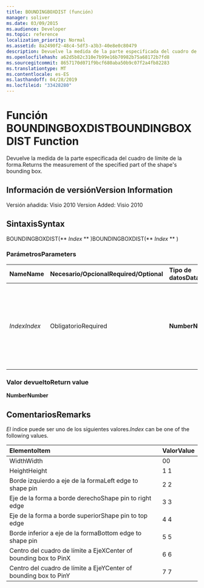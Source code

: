 ```yaml
---
title: BOUNDINGBOXDIST (función)
manager: soliver
ms.date: 03/09/2015
ms.audience: Developer
ms.topic: reference
localization_priority: Normal
ms.assetid: 8a2490f2-48c4-5df3-a3b3-40e8e0c80479
description: Devuelve la medida de la parte especificada del cuadro de límite de la forma.
ms.openlocfilehash: a62d5b82c310e7b99e16b70982b75a68172b7fd8
ms.sourcegitcommit: 8657170d071f9bcf680aba50b9c07f2a4fb82283
ms.translationtype: MT
ms.contentlocale: es-ES
ms.lasthandoff: 04/28/2019
ms.locfileid: "33428280"
---
```

# <a name="boundingboxdist-function"></a><span data-ttu-id="22838-103">Función BOUNDINGBOXDIST</span><span class="sxs-lookup"><span data-stu-id="22838-103">BOUNDINGBOXDIST Function</span></span>

<span data-ttu-id="22838-104">Devuelve la medida de la parte especificada del cuadro de límite de la forma.</span><span class="sxs-lookup"><span data-stu-id="22838-104">Returns the measurement of the specified part of the shape's bounding box.</span></span> 
  
## <a name="version-information"></a><span data-ttu-id="22838-105">Información de versión</span><span class="sxs-lookup"><span data-stu-id="22838-105">Version Information</span></span>

<span data-ttu-id="22838-106">Versión añadida: Visio 2010
</span><span class="sxs-lookup"><span data-stu-id="22838-106">Version Added: Visio 2010</span></span> 
  
## <a name="syntax"></a><span data-ttu-id="22838-107">Sintaxis</span><span class="sxs-lookup"><span data-stu-id="22838-107">Syntax</span></span>

<span data-ttu-id="22838-108">BOUNDINGBOXDIST(\*\* *Index* \*\* )</span><span class="sxs-lookup"><span data-stu-id="22838-108">BOUNDINGBOXDIST(\*\* *Index* \*\* )</span></span> 
  
### <a name="parameters"></a><span data-ttu-id="22838-109">Parámetros</span><span class="sxs-lookup"><span data-stu-id="22838-109">Parameters</span></span>

|<span data-ttu-id="22838-110">**Name**</span><span class="sxs-lookup"><span data-stu-id="22838-110">**Name**</span></span>|<span data-ttu-id="22838-111">**Necesario/Opcional**</span><span class="sxs-lookup"><span data-stu-id="22838-111">**Required/Optional**</span></span>|<span data-ttu-id="22838-112">**Tipo de datos**</span><span class="sxs-lookup"><span data-stu-id="22838-112">**Data Type**</span></span>|<span data-ttu-id="22838-113">**Descripción**</span><span class="sxs-lookup"><span data-stu-id="22838-113">**Description**</span></span>|
|:-----|:-----|:-----|:-----|
| <span data-ttu-id="22838-114">_Index_</span><span class="sxs-lookup"><span data-stu-id="22838-114">_Index_</span></span> <br/> |<span data-ttu-id="22838-115">Obligatorio</span><span class="sxs-lookup"><span data-stu-id="22838-115">Required</span></span>  <br/> |<span data-ttu-id="22838-116">**Number**</span><span class="sxs-lookup"><span data-stu-id="22838-116">**Number**</span></span> <br/> |<span data-ttu-id="22838-117">Parte del cuadro de límite de la forma que se va a medir y devolver.</span><span class="sxs-lookup"><span data-stu-id="22838-117">The part of the shape's bounding box to measure and return.</span></span> <span data-ttu-id="22838-118">Vea la sección Comentarios para los valores posibles.</span><span class="sxs-lookup"><span data-stu-id="22838-118">See Remarks for possible values.</span></span>  <br/> |
   
### <a name="return-value"></a><span data-ttu-id="22838-119">Valor devuelto</span><span class="sxs-lookup"><span data-stu-id="22838-119">Return value</span></span>

 <span data-ttu-id="22838-120">**Number**</span><span class="sxs-lookup"><span data-stu-id="22838-120">**Number**</span></span>
  
## <a name="remarks"></a><span data-ttu-id="22838-121">Comentarios</span><span class="sxs-lookup"><span data-stu-id="22838-121">Remarks</span></span>

 <span data-ttu-id="22838-122">*El*  índice puede ser uno de los siguientes valores.</span><span class="sxs-lookup"><span data-stu-id="22838-122">*Index*  can be one of the following values.</span></span> 
  
|<span data-ttu-id="22838-123">**Elemento**</span><span class="sxs-lookup"><span data-stu-id="22838-123">**Item**</span></span>|<span data-ttu-id="22838-124">**Valor**</span><span class="sxs-lookup"><span data-stu-id="22838-124">**Value**</span></span>|
|:-----|:-----|
|<span data-ttu-id="22838-125">Width</span><span class="sxs-lookup"><span data-stu-id="22838-125">Width</span></span>  <br/> |<span data-ttu-id="22838-126">0</span><span class="sxs-lookup"><span data-stu-id="22838-126">0</span></span>  <br/> |
|<span data-ttu-id="22838-127">Height</span><span class="sxs-lookup"><span data-stu-id="22838-127">Height</span></span>  <br/> |<span data-ttu-id="22838-128">1 </span><span class="sxs-lookup"><span data-stu-id="22838-128">1</span></span>  <br/> |
|<span data-ttu-id="22838-129">Borde izquierdo a eje de la forma</span><span class="sxs-lookup"><span data-stu-id="22838-129">Left edge to shape pin</span></span>  <br/> |<span data-ttu-id="22838-130">2 </span><span class="sxs-lookup"><span data-stu-id="22838-130">2</span></span>  <br/> |
|<span data-ttu-id="22838-131">Eje de la forma a borde derecho</span><span class="sxs-lookup"><span data-stu-id="22838-131">Shape pin to right edge</span></span>  <br/> |<span data-ttu-id="22838-132">3 </span><span class="sxs-lookup"><span data-stu-id="22838-132">3</span></span>  <br/> |
|<span data-ttu-id="22838-133">Eje de la forma a borde superior</span><span class="sxs-lookup"><span data-stu-id="22838-133">Shape pin to top edge</span></span>  <br/> |<span data-ttu-id="22838-134">4 </span><span class="sxs-lookup"><span data-stu-id="22838-134">4</span></span>  <br/> |
|<span data-ttu-id="22838-135">Borde inferior a eje de la forma</span><span class="sxs-lookup"><span data-stu-id="22838-135">Bottom edge to shape pin</span></span>  <br/> |<span data-ttu-id="22838-136">5 </span><span class="sxs-lookup"><span data-stu-id="22838-136">5</span></span>  <br/> |
|<span data-ttu-id="22838-137">Centro del cuadro de límite a EjeX</span><span class="sxs-lookup"><span data-stu-id="22838-137">Center of bounding box to PinX</span></span>  <br/> |<span data-ttu-id="22838-138">6 </span><span class="sxs-lookup"><span data-stu-id="22838-138">6</span></span>  <br/> |
|<span data-ttu-id="22838-139">Centro del cuadro de límite a EjeY</span><span class="sxs-lookup"><span data-stu-id="22838-139">Center of bounding box to PinY</span></span>  <br/> |<span data-ttu-id="22838-140">7 </span><span class="sxs-lookup"><span data-stu-id="22838-140">7</span></span>  <br/> |
   

